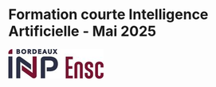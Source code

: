 # Formation courte Intelligence Artificielle - Mai 2025

[![Logo de l'ENSC](logo_ensc.jpg)](https://ensc.bordeaux-inp.fr)
